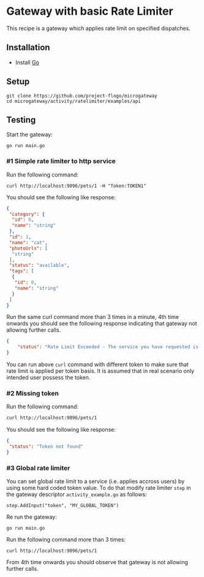 # Gateway with basic Rate Limiter
This recipe is a gateway which applies rate limit on specified dispatches.

## Installation
* Install [Go](https://golang.org/)

## Setup
```
git clone https://github.com/project-flogo/microgateway
cd microgateway/activity/ratelimiter/examples/api
```

## Testing

Start the gateway:
```
go run main.go
```

### #1 Simple rate limiter to http service

Run the following command:
```
curl http://localhost:9096/pets/1 -H "Token:TOKEN1"
```

You should see the following like response:
```json
{
 "category": {
  "id": 0,
  "name": "string"
 },
 "id": 1,
 "name": "cat",
 "photoUrls": [
  "string"
 ],
 "status": "available",
 "tags": [
  {
   "id": 0,
   "name": "string"
  }
 ]
}
```

Run the same curl command more than 3 times in a minute, 4th time onwards you should see the following response indicating that gateway not allowing further calls.

```json
{
    "status": "Rate Limit Exceeded - The service you have requested is over the allowed limit."
}
```

You can run above `curl` command with different token to make sure that rate limit is applied per token basis. It is assumed that in real scenario only intended user possess the token.

### #2 Missing token

Run the following command:
```bash
curl http://localhost:9096/pets/1
```

You should see the following like response:
```json
{
 "status": "Token not found"
}
```

### #3 Global rate limiter
You can set global rate limit to a service (i.e. applies accross users) by using some hard coded token value. To do that modify rate limiter `step` in the gateway descriptor `activity_example.go` as follows:
```
step.AddInput("token", "MY_GLOBAL_TOKEN")
```

Re run the gateway:
```
go run main.go
```

Run the following command more than 3 times:
```
curl http://localhost:9096/pets/1
```

From 4th time onwards you should observe that gateway is not allowing further calls.
